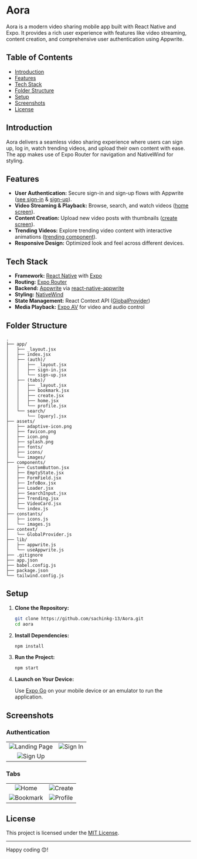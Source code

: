 # Aora

Aora is a modern video sharing mobile app built with React Native and Expo. It provides a rich user experience with features like video streaming, content creation, and comprehensive user authentication using Appwrite.

## Table of Contents

- [Introduction](#introduction)
- [Features](#features)
- [Tech Stack](#tech-stack)
- [Folder Structure](#folder-structure)
- [Setup](#setup)
- [Screenshots](#screenshots)
- [License](#license)

## Introduction

Aora delivers a seamless video sharing experience where users can sign up, log in, watch trending videos, and upload their own content with ease. The app makes use of Expo Router for navigation and NativeWind for styling.

## Features

- **User Authentication:** Secure sign-in and sign-up flows with Appwrite ([see sign-in](<c:\Users\Sachin%20Kumar%20Gupta\Desktop\work-space\React-Native\aora\app(auth)\sign-in.jsx>) & [sign-up](<c:\Users\Sachin%20Kumar%20Gupta\Desktop\work-space\React-Native\aora\app(auth)\sign-up.jsx>)).
- **Video Streaming & Playback:** Browse, search, and watch videos ([home screen](<c:\Users\Sachin%20Kumar%20Gupta\Desktop\work-space\React-Native\aora\app(tabs)\home.jsx>)).
- **Content Creation:** Upload new video posts with thumbnails ([create screen](<c:\Users\Sachin%20Kumar%20Gupta\Desktop\work-space\React-Native\aora\app(tabs)\create.jsx>)).
- **Trending Videos:** Explore trending video content with interactive animations ([trending component](c:\Users\Sachin%20Kumar%20Gupta\Desktop\work-space\React-Native\aora\components\Trending.jsx)).
- **Responsive Design:** Optimized look and feel across different devices.

## Tech Stack

- **Framework:** [React Native](https://reactnative.dev/) with [Expo](https://expo.dev/)
- **Routing:** [Expo Router](https://expo.github.io/router)
- **Backend:** [Appwrite](https://appwrite.io/) via [react-native-appwrite](https://github.com/appwrite/appwrite)
- **Styling:** [NativeWind](https://www.nativewind.dev/)
- **State Management:** React Context API ([GlobalProvider](c:\Users\Sachin%20Kumar%20Gupta\Desktop\work-space\React-Native\aora\context\GlobalProvider.js))
- **Media Playback:** [Expo AV](https://docs.expo.dev/versions/latest/sdk/av/) for video and audio control

## Folder Structure

```
.
├── app/
│   ├── _layout.jsx
│   ├── index.jsx
│   ├── (auth)/
│   │   ├── _layout.jsx
│   │   ├── sign-in.jsx
│   │   └── sign-up.jsx
│   ├── (tabs)/
│   │   ├── _layout.jsx
│   │   ├── bookmark.jsx
│   │   ├── create.jsx
│   │   ├── home.jsx
│   │   └── profile.jsx
│   └── search/
│       └── [query].jsx
├── assets/
│   ├── adaptive-icon.png
│   ├── favicon.png
│   ├── icon.png
│   ├── splash.png
│   ├── fonts/
│   ├── icons/
│   └── images/
├── components/
│   ├── CustomButton.jsx
│   ├── EmptyState.jsx
│   ├── FormField.jsx
│   ├── InfoBox.jsx
│   ├── Loader.jsx
│   ├── SearchInput.jsx
│   ├── Trending.jsx
│   ├── VideoCard.jsx
│   └── index.js
├── constants/
│   ├── icons.js
│   └── images.js
├── context/
│   └── GlobalProvider.js
├── lib/
│   ├── appwrite.js
│   └── useAppwrite.js
├── .gitignore
├── app.json
├── babel.config.js
├── package.json
└── tailwind.config.js
```

## Setup

1. **Clone the Repository:**

   ```sh
   git clone https://github.com/sachinkg-13/Aora.git
   cd aora
   ```

2. **Install Dependencies:**

   ```sh
   npm install
   ```

3. **Run the Project:**

   ```sh
   npm start
   ```

4. **Launch on Your Device:**

   Use [Expo Go](https://expo.dev/go) on your mobile device or an emulator to run the application.

## Screenshots

### Authentication

<table>
  <tr>
    <td align="center">
      <img src="https://cloud.appwrite.io/v1/storage/buckets/66f56630002ccbb5410b/files/67db1aa0000d1289bb70/view?project=66f562d800086cf79ade&mode=admin" alt="Landing Page" style="max-width:300px;"/>
    </td>
    <td align="center">
      <img src="https://cloud.appwrite.io/v1/storage/buckets/66f56630002ccbb5410b/files/67db1aa700322a411925/view?project=66f562d800086cf79ade&mode=admin" alt="Sign In" style="max-width:300px;"/>
    </td>
  </tr>
  <tr>
    <td align="center">
      <img src="https://cloud.appwrite.io/v1/storage/buckets/66f56630002ccbb5410b/files/67db1abb000f21a10eab/view?project=66f562d800086cf79ade&mode=admin" alt="Sign Up" style="max-width:300px;"/>
    </td>
    <td align="center">
      <!-- empty cell -->
    </td>
  </tr>
</table>

### Tabs

<table>
  <tr>
    <td align="center">
      <img src="https://cloud.appwrite.io/v1/storage/buckets/66f56630002ccbb5410b/files/67db1a98000f91ae7071/view?project=66f562d800086cf79ade&mode=admin" alt="Home" style="max-width:300px;"/>
    </td>
    <td align="center">
      <img src="https://cloud.appwrite.io/v1/storage/buckets/66f56630002ccbb5410b/files/67db1ac40032c5a1b0b9/view?project=66f562d800086cf79ade&mode=admin" alt="Create" style="max-width:300px;"/>
    </td>
  </tr>
  <tr>
    <td align="center">
      <img src="https://cloud.appwrite.io/v1/storage/buckets/66f56630002ccbb5410b/files/67db1a8f0029135c0718/view?project=66f562d800086cf79ade&mode=admin" alt="Bookmark" style="max-width:300px;"/>
    </td>
    <td align="center">
      <img src="https://cloud.appwrite.io/v1/storage/buckets/66f56630002ccbb5410b/files/67db1ab100112e937e40/view?project=66f562d800086cf79ade&mode=admin" alt="Profile" style="max-width:300px;"/>
    </td>
  </tr>
</table>

## License

This project is licensed under the [MIT License](LICENSE).

---

Happy coding 😊!
